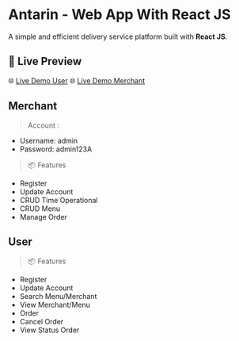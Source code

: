 # Antarin - Web App With React JS

A simple and efficient delivery service platform built with **React JS**.

## 🔗 Live Preview

🌐 [Live Demo User](https://antarin-web.vercel.app)
🌐 [Live Demo Merchant](https://antarin-web.vercel.app/merchant/login)

## Merchant
> Account :
- Username: admin
- Password: admin123A

> 📦 Features
- Register
- Update Account
- CRUD Time Operational
- CRUD Menu
- Manage Order

## User
> 📦 Features
- Register
- Update Account
- Search Menu/Merchant
- View Merchant/Menu
- Order
- Cancel Order
- View Status Order

